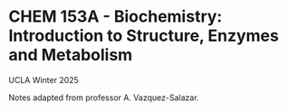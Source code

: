 # CHEM 153A - Biochemistry: Introduction to Structure, Enzymes and Metabolism

UCLA Winter 2025

Notes adapted from professor A. Vazquez-Salazar.
